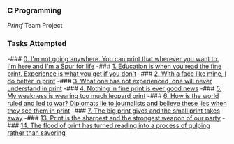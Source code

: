 ### C Programming
*Printf* Team Project

### Tasks Attempted
-### [0. I'm not going anywhere. You can print that wherever you want to. I'm here and I'm a Spur for life](./_printf.c)
-### [1. Education is when you read the fine print. Experience is what you get if you don't](./print_nums.c)
-### [2. With a face like mine, I do better in print](./print_bases.c)
-### [3. What one has not experienced, one will never understand in print](./print_bases.c)
-### [4. Nothing in fine print is ever good news](./write_funcs.c)
-### [5. My weakness is wearing too much leopard print](./print_custom.c)
-### [6. How is the world ruled and led to war? Diplomats lie to journalists and believe these lies when they see them in print](./print_address.c)
-### [7. The big print gives and the small print takes away](./get_flag.c)
-### [13. Print is the sharpest and the strongest weapon of our party](./print_custom.c)
-### [14. The flood of print has turned reading into a process of gulping rather than savoring](./print_custom.c)
